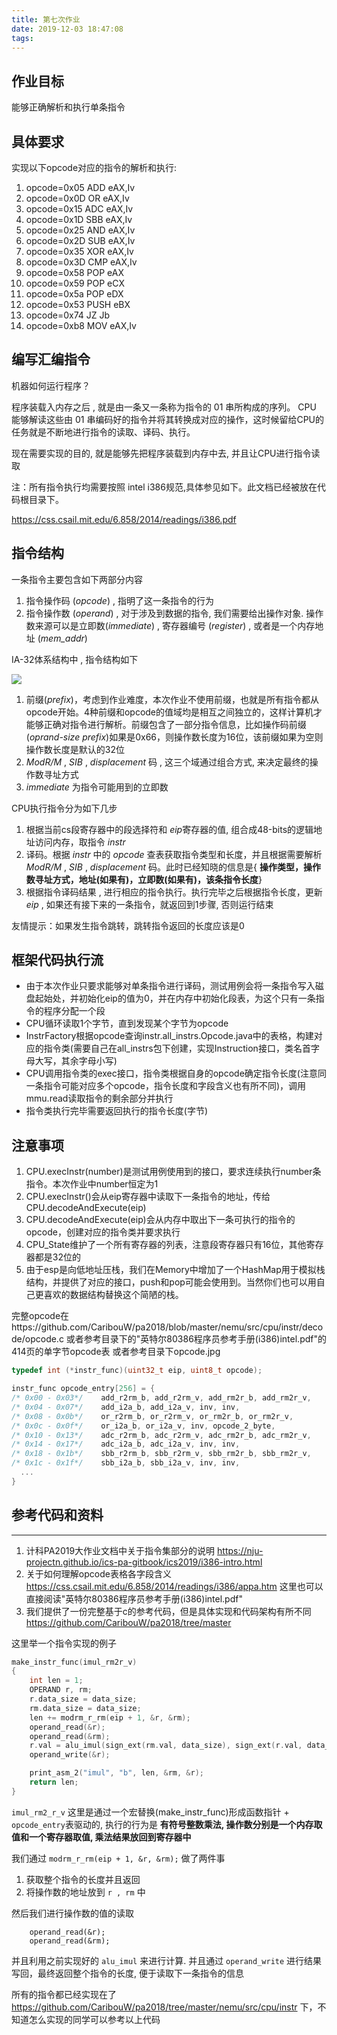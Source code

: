 ```yaml
---
title: 第七次作业
date: 2019-12-03 18:47:08
tags:
---
```


## 作业目标

能够正确解析和执行单条指令

## 具体要求

实现以下opcode对应的指令的解析和执行:

1. opcode=0x05 ADD eAX,Iv
2. opcode=0x0D OR eAX,Iv
3. opcode=0x15 ADC eAX,Iv
4. opcode=0x1D SBB eAX,Iv
5. opcode=0x25 AND eAX,Iv
6. opcode=0x2D SUB eAX,Iv
7. opcode=0x35 XOR eAX,Iv
8. opcode=0x3D CMP eAX,Iv
9. opcode=0x58 POP eAX
10. opcode=0x59 POP eCX
11. opcode=0x5a POP eDX
12. opcode=0x53 PUSH eBX
13. opcode=0x74 JZ Jb
14. opcode=0xb8 MOV eAX,Iv

## 编写汇编指令

机器如何运行程序？

程序装载入内存之后 , 就是由一条又一条称为指令的 01 串所构成的序列。 CPU 能够解读这些由 01 串编码好的指令并将其转换成对应的操作，这时候留给CPU的任务就是不断地进行指令的读取、译码、执行。

现在需要实现的目的, 就是能够先把程序装载到内存中去, 并且让CPU进行指令读取

注：所有指令执行均需要按照 intel i386规范,具体参见如下。此文档已经被放在代码根目录下。

https://css.csail.mit.edu/6.858/2014/readings/i386.pdf

## 指令结构

一条指令主要包含如下两部分内容

1. 指令操作码 (*opcode*) , 指明了这一条指令的行为
2. 指令操作数 (*operand*) , 对于涉及到数据的指令, 我们需要给出操作对象. 操作数来源可以是立即数(*immediate*) , 寄存器编号 (*register*) , 或者是一个内存地址 (*mem_addr*)

IA-32体系结构中 , 指令结构如下

![](https://i.loli.net/2019/11/20/9m62wS8yGZCEKIf.png)

1. 前缀(*prefix*)，考虑到作业难度，本次作业不使用前缀，也就是所有指令都从opcode开始。4种前缀和opcode的值域均是相互之间独立的，这样计算机才能够正确对指令进行解析。前缀包含了一部分指令信息，比如操作码前缀(*oprand-size prefix*)如果是0x66，则操作数长度为16位，该前缀如果为空则操作数长度是默认的32位
2. *ModR/M* , *SIB* , *displacement* 码 , 这三个域通过组合方式, 来决定最终的操作数寻址方式
3. *immediate* 为指令可能用到的立即数

CPU执行指令分为如下几步

1. 根据当前cs段寄存器中的段选择符和 *eip*寄存器的值, 组合成48-bits的逻辑地址访问内存，取指令 *instr*
2. 译码。根据 *instr* 中的 *opcode* 查表获取指令类型和长度，并且根据需要解析 *ModR/M* , *SIB* , *displacement* 码。此时已经知晓的信息是{ **操作类型，操作数寻址方式，地址(如果有)，立即数(如果有)，该条指令长度**}
3. 根据指令译码结果 , 进行相应的指令执行。执行完毕之后根据指令长度，更新 *eip* , 如果还有接下来的一条指令，就返回到1步骤, 否则运行结束

友情提示：如果发生指令跳转，跳转指令返回的长度应该是0

## 框架代码执行流

- 由于本次作业只要求能够对单条指令进行译码，测试用例会将一条指令写入磁盘起始处，并初始化eip的值为0，并在内存中初始化段表，为这个只有一条指令的程序分配一个段
- CPU循环读取1个字节，直到发现某个字节为opcode
- InstrFactory根据opcode查询instr.all_instrs.Opcode.java中的表格，构建对应的指令类(需要自己在all_instrs包下创建，实现Instruction接口，类名首字母大写，其余字母小写)
- CPU调用指令类的exec接口，指令类根据自身的opcode确定指令长度(注意同一条指令可能对应多个opcode，指令长度和字段含义也有所不同)，调用mmu.read读取指令的剩余部分并执行
- 指令类执行完毕需要返回执行的指令长度(字节)



## 注意事项

1. CPU.execInstr(number)是测试用例使用到的接口，要求连续执行number条指令。本次作业中number恒定为1
2. CPU.execInstr()会从eip寄存器中读取下一条指令的地址，传给CPU.decodeAndExecute(eip)
3. CPU.decodeAndExecute(eip)会从内存中取出下一条可执行的指令的opcode，创建对应的指令类并要求执行
4. CPU_State维护了一个所有寄存器的列表，注意段寄存器只有16位，其他寄存器都是32位的
5. 由于esp是向低地址压栈，我们在Memory中增加了一个HashMap用于模拟栈结构，并提供了对应的接口，push和pop可能会使用到。当然你们也可以用自己更喜欢的数据结构替换这个简陋的栈。

完整opcode在https://github.com/CaribouW/pa2018/blob/master/nemu/src/cpu/instr/decode/opcode.c
或者参考目录下的"英特尔80386程序员参考手册(i386)intel.pdf"的414页的单字节opcode表
或者参考目录下opcode.jpg

```cpp
typedef int (*instr_func)(uint32_t eip, uint8_t opcode);

instr_func opcode_entry[256] = {
/* 0x00 - 0x03*/	add_r2rm_b, add_r2rm_v, add_rm2r_b, add_rm2r_v,
/* 0x04 - 0x07*/	add_i2a_b, add_i2a_v, inv, inv,
/* 0x08 - 0x0b*/	or_r2rm_b, or_r2rm_v, or_rm2r_b, or_rm2r_v,
/* 0x0c - 0x0f*/	or_i2a_b, or_i2a_v, inv, opcode_2_byte,
/* 0x10 - 0x13*/	adc_r2rm_b, adc_r2rm_v, adc_rm2r_b, adc_rm2r_v,
/* 0x14 - 0x17*/	adc_i2a_b, adc_i2a_v, inv, inv,
/* 0x18 - 0x1b*/	sbb_r2rm_b, sbb_r2rm_v, sbb_rm2r_b, sbb_rm2r_v,
/* 0x1c - 0x1f*/	sbb_i2a_b, sbb_i2a_v, inv, inv,
  ...
}


```

## 参考代码和资料

------

1. 计科PA2019大作业文档中关于指令集部分的说明
   https://nju-projectn.github.io/ics-pa-gitbook/ics2019/i386-intro.html
2. 关于如何理解opcode表格各字段含义
   https://css.csail.mit.edu/6.858/2014/readings/i386/appa.htm
   这里也可以直接阅读"英特尔80386程序员参考手册(i386)intel.pdf"
3. 我们提供了一份完整基于c的参考代码，但是具体实现和代码架构有所不同
   https://github.com/CaribouW/pa2018/tree/master

这里举一个指令实现的例子

```cpp
make_instr_func(imul_rm2r_v)
{
	int len = 1;
	OPERAND r, rm;
	r.data_size = data_size;
	rm.data_size = data_size;
	len += modrm_r_rm(eip + 1, &r, &rm);
	operand_read(&r);
	operand_read(&rm);
	r.val = alu_imul(sign_ext(rm.val, data_size), sign_ext(r.val, data_size), data_size);
	operand_write(&r);

	print_asm_2("imul", "b", len, &rm, &r);
	return len;
}
```

`imul_rm2_r_v` 这里是通过一个宏替换(make_instr_func)形成函数指针 + `opcode_entry`表驱动的, 执行的行为是 **有符号整数乘法, 操作数分别是一个内存取值和一个寄存器取值, 乘法结果放回到寄存器中**

我们通过 `modrm_r_rm(eip + 1, &r, &rm);` 做了两件事

1. 获取整个指令的长度并且返回
2. 将操作数的地址放到 `r , rm` 中

然后我们进行操作数的值的读取

```
	operand_read(&r);
	operand_read(&rm);
```

并且利用之前实现好的 `alu_imul` 来进行计算. 并且通过 `operand_write` 进行结果写回，最终返回整个指令的长度, 便于读取下一条指令的信息

所有的指令都已经实现在了 https://github.com/CaribouW/pa2018/tree/master/nemu/src/cpu/instr 下，不知道怎么实现的同学可以参考以上代码